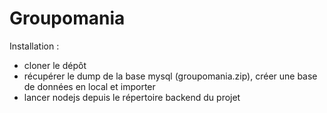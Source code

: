 # Groupomania

Installation :

- cloner le dépôt
- récupérer le dump de la base mysql (groupomania.zip), créer une base de données en local et importer
- lancer nodejs depuis le répertoire backend du projet 
